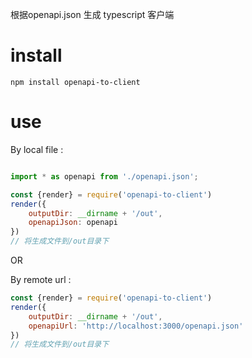 根据openapi.json 生成 typescript 客户端

# install
``` 
npm install openapi-to-client
```

# use

By local file :
``` js

import * as openapi from './openapi.json';

const {render} = require('openapi-to-client')
render({
    outputDir: __dirname + '/out',
    openapiJson: openapi
})
// 将生成文件到/out目录下

```

OR 

By remote url :
``` js
const {render} = require('openapi-to-client')
render({
    outputDir: __dirname + '/out',
    openapiUrl: 'http://localhost:3000/openapi.json'
})
// 将生成文件到/out目录下

```